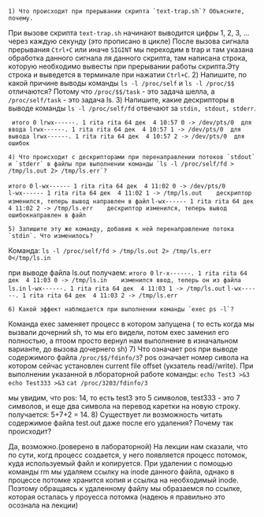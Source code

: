 	1) Что происходит при прерывании скрипта `text-trap.sh`? Объясните, почему.
При вызове скрипта `text-trap.sh` начинают выводится цифры 1, 2, 3, ... через каждую секунду (это прописано в цикле)
После вызова сигнала прерывания `Ctrl+C` или иначе `SIGINT` мы переходим в trap и там указана обработка данного сигнала ля данного скрипта, там написана строка, которую необходимо вывесты при прерывании работы скрипта.Эту строка и выведется в терминале при нажатии `Ctrl+C`.
	2) Напишите, по какой причине выводы команды `ls -l /proc/self` и `ls -l /proc/$$` отличаются?
Потому что `/proc/$$/task` - это задача шелла, а `/proc/self/task` - это задача ls.
	3) Напишите, какие дескрипторы в выводе команды `ls -l /proc/self/fd` отвечают за `stdin, stdout, stderr`.

 ` итого 0
   lrwx------. 1 rita rita 64 дек  4 10:57 0 -> /dev/pts/0 	для ввода
   lrwx------. 1 rita rita 64 дек  4 10:57 1 -> /dev/pts/0	для вывода
   lrwx------. 1 rita rita 64 дек  4 10:57 2 -> /dev/pts/0 	для ошибок`

	4) Что происходит с дескрипторами при перенаправлении потоков `stdout` и `stderr` в файлы при выполнении команды `ls -l /proc/self/fd > /tmp/ls.out 2> /tmp/ls.err`?

`итого 0`
`l-wx------ 1 rita rita 64 дек  4 11:02 0 -> /dev/pts/0`	
`l-wx------ 1 rita rita 64 дек  4 11:02 1 -> /tmp/ls.out	дескриптор изменился, теперь вывод направлен в файл`
`l-wx------ 1 rita rita 64 дек  4 11:02 2 -> /tmp/ls.err	дескриптор изменился, теперь вывод ошибокнаправлен в файл`

	5) Запишите эту же команду, добавив к ней перенаправление потока `stdin`. Что изменилось?

Команда:
`ls -l /proc/self/fd > /tmp/ls.out 2> /tmp/ls.err 0</tmp/ls.in`

при выводе файла ls.out получаем:
`итого 0`
`lr-x------. 1 rita rita 64 дек  4 11:03 0 -> /tmp/ls.in 	изменился ввод, теперь он из файла ls.in`
`l-wx------. 1 rita rita 64 дек  4 11:03 1 -> /tmp/ls.out`
`l-wx------. 1 rita rita 64 дек  4 11:03 2 -> /tmp/ls.err`

	6) Какой эффект наблюдается при выполнении команды `exec ps -l`?
	
Команда exec заменяет процесс в котором запущена ( то есть когда мы вызвали дочерний sh, то мы его видели, потом exec заменил его полностью, а птоом просто вернул нам выполнение в изначальном варианте, до вызова дочернего sh)
	7) Что означает pos при выводе содержимого файла `/proc/$$/fdinfo/3`?
pos означает номер сивола на котором сейчас установлен current file offset (укзатель read//write). При выполнении указанной в лбораторной работе команды:
`echo Test3 >&3`
`echo Test333 >&3`
`cat /proc/3203/fdinfo/3 `

мы увидим, что pos:	14, то есть test3 это 5 символов, test333 - это 7 символов, и еще два символа на перевод каретки на новую строку. получается: 5+7+2 = 14.
	8) Существует ли возможность читать содержимое файла test.out даже после его удаления? Почему так происходит?
	
Да, возможно.(роверено в лабораторной)
На лекции нам сказали, что по сути, когд процесс создается, у него появляется процесс потомок, куда используемый файл и копируется. При удалении с помощью команды rm мы удаляем ссылку на inode данного файла, однако в процессе потомке хранится копия и ссылка на необходимый inode. Поэтому обращаясь к удаленному файлу мы образаемся по ссылке, которая осталась у проуесса потомка (надеюь я правильно это осознала на лекции)
